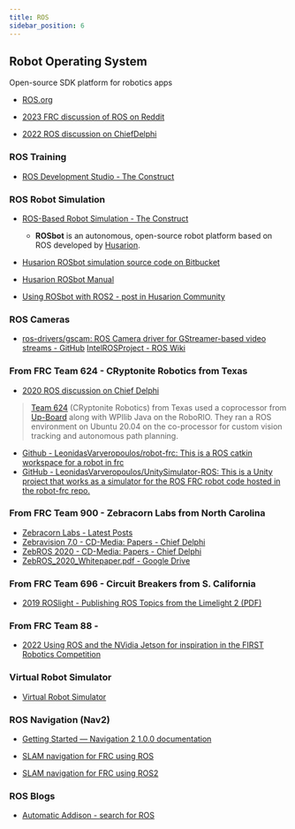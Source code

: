 ```yaml
---
title: ROS
sidebar_position: 6
---
```


## Robot Operating System
Open-source SDK platform for robotics apps

- [ROS.org](https://www.ros.org/)
- [2023 FRC discussion of ROS on Reddit](https://www.reddit.com/r/FRC/comments/10ivi5a/how_would_your_rate_your_knowledge_of_ros_robot/)

- [2022 ROS discussion on ChiefDelphi](https://www.chiefdelphi.com/t/using-ros-for-inspiration-in-frc/411561)

### ROS Training
- [ROS Development Studio - The Construct](https://www.theconstructsim.com/the-ros-development-studio-by-the-construct/)

### ROS Robot Simulation
- [ROS-Based Robot Simulation - The Construct](https://www.theconstructsim.com/rosbot-robot-simulation/)
    - **ROSbot** is an autonomous, open-source robot platform based on ROS developed by [Husarion](https://husarion.com/).

- [Husarion ROSbot simulation source code on Bitbucket](https://bitbucket.org/theconstructcore/rosbot_husarion/src/master/)

- [Husarion ROSbot Manual](https://husarion.com/manuals/rosbot/)

- [Using ROSbot with ROS2 - post in Husarion Community](https://community.husarion.com/t/using-rosbot-with-ros2/975)

### ROS Cameras
- [ros-drivers/gscam: ROS Camera driver for GStreamer-based video streams - GitHub](https://github.com/ros-drivers/gscam)
[IntelROSProject - ROS Wiki](http://wiki.ros.org/IntelROSProject)

### From FRC Team 624 - CRyptonite Robotics from Texas
- [2020 ROS discussion on Chief Delphi](https://www.chiefdelphi.com/t/frc-robotics-with-ros/384928)

> [Team 624](https://frc624.org/) (CRyptonite Robotics) from Texas used a coprocessor from [Up-Board](https://up-board.org/) along with WPIlib Java on the RoboRIO. They ran a ROS environment on Ubuntu 20.04 on the co-processor for custom vision tracking and autonomous path planning.

- [Github - LeonidasVarveropoulos/robot-frc: This is a ROS catkin workspace for a robot in frc](https://github.com/LeonidasVarveropoulos/robot-frc)
- [GitHub - LeonidasVarveropoulos/UnitySimulator-ROS: This is a Unity project that works as a simulator for the ROS FRC robot code hosted in the robot-frc repo.](https://github.com/LeonidasVarveropoulos/UnitySimulator-ROS)

### From FRC Team 900 - Zebracorn Labs from North Carolina
- [Zebracorn Labs - Latest Posts](https://team900.org/labs/)
- [Zebravision 7.0 - CD-Media: Papers - Chief Delphi](https://www.chiefdelphi.com/t/zebravision-7-0/387241)
- [ZebROS 2020 - CD-Media: Papers - Chief Delphi](https://www.chiefdelphi.com/t/zebros-2020/386963)
- [ZebROS_2020_Whitepaper.pdf - Google Drive](https://drive.google.com/file/d/1dXeNoHY7kYR1mJWzMM5BktA5nf9RgFMu/view)

### From FRC Team 696 - Circuit Breakers from S. California
- [2019 ROSlight - Publishing ROS Topics from the Limelight 2 (PDF)](https://www.chiefdelphi.com/uploads/short-url/414FkMFIfllCvDSIVBiesgLFTlS.pdf)

### From FRC Team 88 - 
- [2022 Using ROS and the NVidia Jetson for inspiration in the FIRST Robotics Competition](https://docs.google.com/document/d/1uQ992ursn1nzvreEl5DJQcbwoV_wYsm6inpkA1r8KVY/edit#)

### Virtual Robot Simulator
- [Virtual Robot Simulator](https://vrobotsim.org/about-us/)

### ROS Navigation (Nav2)
- [Getting Started — Navigation 2 1.0.0 documentation](https://navigation.ros.org/getting_started/index.html)

- [SLAM navigation for FRC using ROS](https://github.com/JakeAllison/FRC-ROS)
- [SLAM navigation for FRC using ROS2](https://github.com/JakeAllison/FRC-ROS2)

### ROS Blogs

- [Automatic Addison - search for ROS](https://automaticaddison.com/?s=ROS)